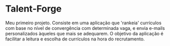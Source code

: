 # Talent-Forge
Meu primeiro projeto. Consiste em uma aplicação que 'rankeia' currículos com base no nível de convergência com determinada vaga, e envia e-mails personalizados àqueles que mais se adequarem. O objetivo da aplicação é facilitar a leitura e escolha de currículos na hora do recrutamento.
